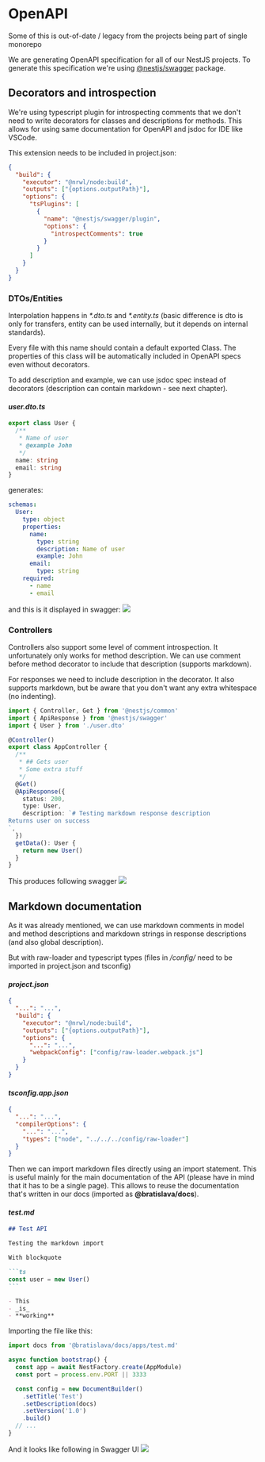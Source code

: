 # OpenAPI

Some of this is out-of-date / legacy from the projects being part of single monorepo

We are generating OpenAPI specification for all of our NestJS projects. To generate this specification we're using [@nestjs/swagger](https://docs.nestjs.com/openapi/introduction) package.

## Decorators and introspection

We're using typescript plugin for introspecting comments that we don't need to write decorators for classes and descriptions for methods. This allows for using same documentation for OpenAPI and jsdoc for IDE like VSCode.

This extension needs to be included in project.json:

```json
{
  "build": {
    "executor": "@nrwl/node:build",
    "outputs": ["{options.outputPath}"],
    "options": {
      "tsPlugins": [
        {
          "name": "@nestjs/swagger/plugin",
          "options": {
            "introspectComments": true
          }
        }
      ]
    }
  }
}
```

### DTOs/Entities

Interpolation happens in _\*.dto.ts_ and _\*.entity.ts_ (basic difference is dto is only for transfers, entity can be used internally, but it depends on internal standards).

Every file with this name should contain a default exported Class. The properties of this class will be automatically included in OpenAPI specs even without decorators.

To add description and example, we can use jsdoc spec instead of decorators (description can contain markdown - see next chapter).

#### _**user.dto.ts**_

```ts
export class User {
  /**
   * Name of user
   * @example John
   */
  name: string
  email: string
}
```

generates:

```yaml
schemas:
  User:
    type: object
    properties:
      name:
        type: string
        description: Name of user
        example: John
      email:
        type: string
    required:
      - name
      - email
```

and this is it displayed in swagger:
![](./assets/2021-11-02-16-02-42.png)

### Controllers

Controllers also support some level of comment introspection. It unfortunately only works for method description. We can use comment before method decorator to include that description (supports markdown).

For responses we need to include description in the decorator. It also supports markdown, but be aware that you don't want any extra whitespace (no indenting).

```ts
import { Controller, Get } from '@nestjs/common'
import { ApiResponse } from '@nestjs/swagger'
import { User } from './user.dto'

@Controller()
export class AppController {
  /**
   * ## Gets user
   * Some extra stuff
   */
  @Get()
  @ApiResponse({
    status: 200,
    type: User,
    description: `# Testing markdown response description
Returns user on success
`,
  })
  getData(): User {
    return new User()
  }
}
```

This produces following swagger
![](./assets/2021-11-02-16-40-32.png)

## Markdown documentation

As it was already mentioned, we can use markdown comments in model and method descriptions and markdown strings in response descriptions (and also global description).

But with raw-loader and typescript types (files in _/config/_ need to be imported in project.json and tsconfig)

#### **_project.json_**

```json
{
  "...": "...",
  "build": {
    "executor": "@nrwl/node:build",
    "outputs": ["{options.outputPath}"],
    "options": {
      "...": "...",
      "webpackConfig": ["config/raw-loader.webpack.js"]
    }
  }
}
```

#### **_tsconfig.app.json_**

```json
{
  "...": "...",
  "compilerOptions": {
    "...": "...",
    "types": ["node", "../../../config/raw-loader"]
  }
}
```

Then we can import markdown files directly using an import statement. This is useful mainly for the main documentation of the API (please have in mind that it has to be a single page). This allows to reuse the documentation that's written in our docs (imported as **@bratislava/docs**).

#### **_test.md_**

````markdown
## Test API

Testing the markdown import

With blockquote

```ts
const user = new User()
```

- This
- _is_
- **working**
````

Importing the file like this:

```ts
import docs from '@bratislava/docs/apps/test.md'

async function bootstrap() {
  const app = await NestFactory.create(AppModule)
  const port = process.env.PORT || 3333

  const config = new DocumentBuilder()
    .setTitle('Test')
    .setDescription(docs)
    .setVersion('1.0')
    .build()
  // ...
}
```

And it looks like following in Swagger UI
![](./assets/2021-11-02-16-42-31.png)
